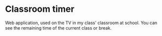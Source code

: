 # Classroom timer
Web application, used on the TV in my class' classroom at school. You can see the remaining time of the current class or break. 
